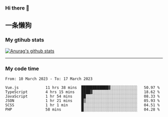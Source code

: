 ### Hi there 👋

## 一条懒狗
<!--
**kiss-me-quickly/kiss-me-quickly** is a ✨ _special_ ✨ repository because its `README.md` (this file) appears on your GitHub profile.

Here are some ideas to get you started:

- 🔭 I’m currently working on ...
- 🌱 I’m currently learning ...
- 👯 I’m looking to collaborate on ...
- 🤔 I’m looking for help with ...
- 💬 Ask me about ...
- 📫 How to reach me: ...
- 😄 Pronouns: ...
- ⚡ Fun fact: ...
-->


### My gtihub stats

[![Anurag's github stats](https://github-readme-stats.vercel.app/api?username=kiss-me-quickly)](https://github.com/anuraghazra/github-readme-stats)

***

### My code time

<!--START_SECTION:waka-->

```text
From: 10 March 2023 - To: 17 March 2023

Vue.js            11 hrs 38 mins  ████████████▓░░░░░░░░░░░░   50.97 %
TypeScript        4 hrs 15 mins   ████▓░░░░░░░░░░░░░░░░░░░░   18.62 %
JavaScript        1 hr 54 mins    ██░░░░░░░░░░░░░░░░░░░░░░░   08.33 %
JSON              1 hr 21 mins    █▒░░░░░░░░░░░░░░░░░░░░░░░   05.93 %
SCSS              1 hr 1 min      █░░░░░░░░░░░░░░░░░░░░░░░░   04.51 %
PHP               58 mins         █░░░░░░░░░░░░░░░░░░░░░░░░   04.28 %
```

<!--END_SECTION:waka-->
